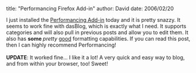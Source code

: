 
title: "Performancing Firefox Add-in"
author: David
date: 2006/02/20

I just installed the [Performancing Add-in](https://addons.mozilla.org/extensions/moreinfo.php?id=1730) today and it is pretty snazzy. It seems to work fine with dasBlog, which is exactly what I need. It supports categories and will also pull in previous posts and allow you to edit them. It also has <b>some </b><i>pretty</i> <u>good</u> formatting capabilities. If you can read this post, then I can highly recommend Performancing!<br><br><b>UPDATE</b>: It worked fine... I like it a lot! A very quick and easy way to blog, and from within your browser, too! Sweet!<br>

